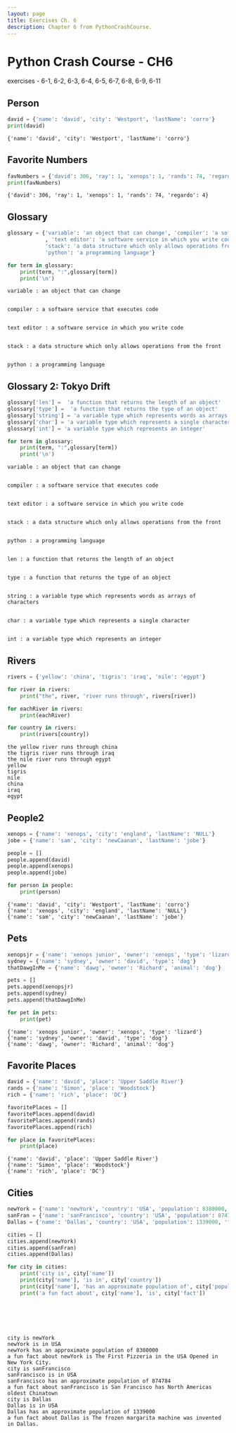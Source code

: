 ```yaml
---
layout: page
title: Exercises Ch. 6
description: Chapter 6 from PythonCrashCourse. 
---
```


# Python Crash Course - CH6

exercises - 6-1, 6-2, 6-3, 6-4, 6-5, 6-7, 6-8, 6-9, 6-11

## Person


```python
david = {'name': 'david', 'city': 'Westport', 'lastName': 'corro'}
print(david)
```

    {'name': 'david', 'city': 'Westport', 'lastName': 'corro'}


## Favorite Numbers


```python
favNumbers = {'david': 306, 'ray': 1, 'xenops': 1, 'rands': 74, 'regardo': 4}
print(favNumbers)
```

    {'david': 306, 'ray': 1, 'xenops': 1, 'rands': 74, 'regardo': 4}


## Glossary


```python
glossary = {'variable': 'an object that can change', 'compiler': 'a software service that executes code'
            , 'text editor': 'a software service in which you write code',
            'stack': 'a data structure which only allows operations from the front',
            'python': 'a programming language'}

for term in glossary:
    print(term, ":",glossary[term])
    print('\n')
```

    variable : an object that can change
    
    
    compiler : a software service that executes code
    
    
    text editor : a software service in which you write code
    
    
    stack : a data structure which only allows operations from the front
    
    
    python : a programming language
    
    


## Glossary 2: Tokyo Drift


```python
glossary['len'] =  'a function that returns the length of an object'
glossary['type'] =  'a function that returns the type of an object'
glossary['string'] = 'a variable type which represents words as arrays of characters'
glossary['char'] = 'a variable type which represents a single character'
glossary['int'] = 'a variable type which represents an integer'

for term in glossary:
    print(term, ":",glossary[term])
    print('\n')
```

    variable : an object that can change
    
    
    compiler : a software service that executes code
    
    
    text editor : a software service in which you write code
    
    
    stack : a data structure which only allows operations from the front
    
    
    python : a programming language
    
    
    len : a function that returns the length of an object
    
    
    type : a function that returns the type of an object
    
    
    string : a variable type which represents words as arrays of characters
    
    
    char : a variable type which represents a single character
    
    
    int : a variable type which represents an integer
    
    


## Rivers


```python
rivers = {'yellow': 'china', 'tigris': 'iraq', 'nile': 'egypt'}

for river in rivers:
    print("the", river, 'river runs through', rivers[river])

for eachRiver in rivers:
    print(eachRiver)

for country in rivers:
    print(rivers[country])
```

    the yellow river runs through china
    the tigris river runs through iraq
    the nile river runs through egypt
    yellow
    tigris
    nile
    china
    iraq
    egypt


## People2


```python
xenops = {'name': 'xenops', 'city': 'england', 'lastName': 'NULL'}
jobe = {'name': 'sam', 'city': 'newCaanan', 'lastName': 'jobe'}

people = []
people.append(david)
people.append(xenops)
people.append(jobe)

for person in people:
    print(person)
```

    {'name': 'david', 'city': 'Westport', 'lastName': 'corro'}
    {'name': 'xenops', 'city': 'england', 'lastName': 'NULL'}
    {'name': 'sam', 'city': 'newCaanan', 'lastName': 'jobe'}


## Pets


```python
xenopsjr = {'name': 'xenops junior', 'owner': 'xenops', 'type': 'lizard'}
sydney = {'name': 'sydney', 'owner': 'david', 'type': 'dog'}
thatDawgInMe = {'name': 'dawg', 'owner': 'Richard', 'animal': 'dog'}

pets = []
pets.append(xenopsjr)
pets.append(sydney)
pets.append(thatDawgInMe)

for pet in pets:
    print(pet)

```

    {'name': 'xenops junior', 'owner': 'xenops', 'type': 'lizard'}
    {'name': 'sydney', 'owner': 'david', 'type': 'dog'}
    {'name': 'dawg', 'owner': 'Richard', 'animal': 'dog'}


## Favorite Places


```python
david = {'name': 'david', 'place': 'Upper Saddle River'}
rands = {'name': 'Simon', 'place': 'Woodstock'}
rich = {'name': 'rich', 'place': 'DC'}

favoritePlaces = []
favoritePlaces.append(david)
favoritePlaces.append(rands)
favoritePlaces.append(rich)

for place in favoritePlaces:
    print(place)
```

    {'name': 'david', 'place': 'Upper Saddle River'}
    {'name': 'Simon', 'place': 'Woodstock'}
    {'name': 'rich', 'place': 'DC'}


## Cities


```python
newYork = {'name': 'newYork', 'country': 'USA', 'population': 8380000, 'fact': 'The First Pizzeria in the USA Opened in New York City.'}
sanFran = {'name': 'sanFrancisco', 'country': 'USA', 'population': 874784, 'fact': 'San Francisco has North Americas oldest Chinatown'}
Dallas = {'name': 'Dallas', 'country': 'USA', 'population': 1339000, 'fact': 'The frozen margarita machine was invented in Dallas.'}

cities = []
cities.append(newYork)
cities.append(sanFran)
cities.append(Dallas)

for city in cities:
    print('city is', city['name'])
    print(city['name'], 'is in', city['country'])
    print(city['name'], 'has an approximate population of', city['population']) 
    print('a fun fact about', city['name'], 'is', city['fact']) 

          
          
          
          
```

    city is newYork
    newYork is in USA
    newYork has an approximate population of 8380000
    a fun fact about newYork is The First Pizzeria in the USA Opened in New York City.
    city is sanFrancisco
    sanFrancisco is in USA
    sanFrancisco has an approximate population of 874784
    a fun fact about sanFrancisco is San Francisco has North Americas oldest Chinatown
    city is Dallas
    Dallas is in USA
    Dallas has an approximate population of 1339000
    a fun fact about Dallas is The frozen margarita machine was invented in Dallas.

